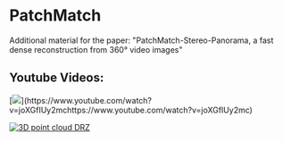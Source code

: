 # PatchMatch
Additional material for the paper: "PatchMatch-Stereo-Panorama, a fast dense reconstruction from 360° video images"

## Youtube Videos:

[![]([https://www.youtube.com/watch?v=joXGfIUy2mc](https://github.com/RoblabWhttps://github.com/RoblabWh/PatchMatch/blob/main/images/uavs-360.jpgh/PatchMatch/blob/main/images/uavs-360.jpg))](https://www.youtube.com/watch?v=joXGfIUy2mchttps://www.youtube.com/watch?v=joXGfIUy2mc)

[![3D point cloud DRZ](https://github.com/RoblabWh/PatchMatch/blob/main/images/drz-halle-res-1.png)](https://www.youtube.com/watch?v=mR05-akD4BE&t=180s "Point cloud generation of an burned industrial hall")
